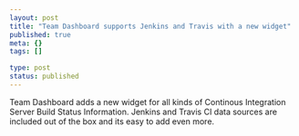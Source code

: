 ```yaml
---
layout: post
title: "Team Dashboard supports Jenkins and Travis with a new widget"
published: true
meta: {}
tags: []

type: post
status: published
---
```


Team Dashboard adds a new widget for all kinds of Continous Integration Server Build Status Information. Jenkins and Travis CI data sources are included out of the box and its easy to add even more.
